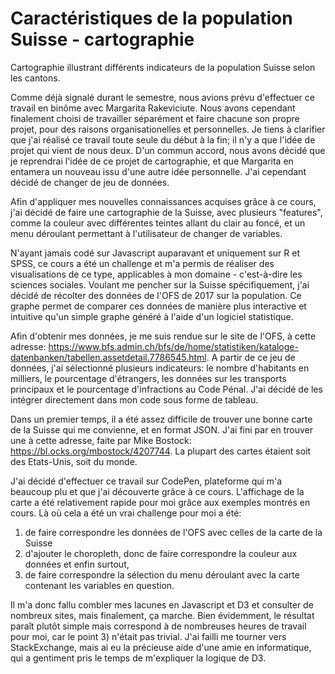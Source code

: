 # Caractéristiques de la population Suisse - cartographie
Cartographie illustrant différents indicateurs de la population Suisse selon les cantons.


Comme déjà signalé durant le semestre, nous avions prévu d'effectuer ce travail en binôme avec Margarita Rakeviciute. Nous avons cependant finalement choisi de travailler séparément et faire chacune son propre projet, pour des raisons organisationelles et personnelles. Je tiens à clarifier que j'ai réalisé ce travail toute seule du début à la fin; il n'y a que l'idée de projet qui vient de nous deux. D'un commun accord, nous avons décidé que je reprendrai l'idée de ce projet de cartographie, et que Margarita en entamera un nouveau issu d'une autre idée personnelle. J'ai cependant décidé de changer de jeu de données.

Afin d'appliquer mes nouvelles connaissances acquises grâce à ce cours, j'ai décidé de faire une cartographie de la Suisse, avec plusieurs "features", comme la couleur avec différentes teintes allant du clair au foncé, et un menu déroulant permettant à l'utilisateur de changer de variables.

N'ayant jamais codé sur Javascript auparavant et uniquement sur R et SPSS, ce cours a été un challenge et m'a permis de réaliser des visualisations de ce type, applicables à mon domaine - c'est-à-dire les sciences sociales. Voulant me pencher sur la Suisse spécifiquement, j'ai décidé de récolter des données de l'OFS de 2017 sur la population. Ce graphe permet de comparer ces données de manière plus interactive et intuitive qu'un simple graphe généré à l'aide d'un logiciel statistique.

Afin d'obtenir mes données, je me suis rendue sur le site de l'OFS, à cette adresse: https://www.bfs.admin.ch/bfs/de/home/statistiken/kataloge-datenbanken/tabellen.assetdetail.7786545.html. A partir de ce jeu de données, j'ai sélectionné plusieurs indicateurs: le nombre d'habitants en milliers, le pourcentage d'étrangers, les données sur les transports principaux et le pourcentage d'infractions au Code Pénal. J'ai décidé de les intégrer directement dans mon code sous forme de tableau.

Dans un premier temps, il a été assez difficile de trouver une bonne carte de la Suisse qui me convienne, et en format JSON. J'ai fini par en trouver une à cette adresse, faite par Mike Bostock: https://bl.ocks.org/mbostock/4207744. La plupart des cartes étaient soit des Etats-Unis, soit du monde.

J'ai décidé d'effectuer ce travail sur CodePen, plateforme qui m'a beaucoup plu et que j'ai découverte grâce à ce cours. L'affichage de la carte a été relativement rapide pour moi grâce aux exemples montrés en cours. Là où cela a été un vrai challenge pour moi a été:
1) de faire correspondre les données de l'OFS avec celles de la carte de la Suisse
2) d'ajouter le choropleth, donc de faire correspondre la couleur aux données 
et enfin surtout, 
3) de faire correspondre la sélection du menu déroulant avec la carte contenant les variables en question.

Il m'a donc fallu combler mes lacunes en Javascript et D3 et consulter de nombreux sites, mais finalement, ça marche. Bien évidemment, le résultat paraît plutôt simple mais correspond à de nombreuses heures de travail pour moi, car le point 3) n'était pas trivial. J'ai failli me tourner vers StackExchange, mais ai eu la précieuse aide d'une amie en informatique, qui a gentiment pris le temps de m'expliquer la logique de D3.
